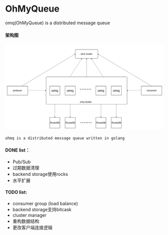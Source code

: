 # OhMyQueue
omq(OhMyQueue) is a distributed message queue

#### 架构图
   ![image](./doc/arch.png)
   
   ~~~
   ohmq is a distributed message queue written in golang
   ~~~

#### DONE list：
* Pub/Sub
* 过期数据清理
* backend storage使用rocks
* 水平扩展

#### TODO list:
* consumer group (load balance)
* backend storage支持bitcask
* cluster manager
* 重构数据结构
* 更改客户端连接逻辑
